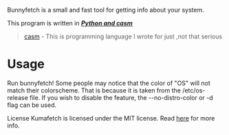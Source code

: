 Bunnyfetch is a small and fast tool for getting info about your system.

This program is written in ***<ins>Python and [casm](https://github.com/Rainax1/casm)</ins>***

> [casm](https://github.com/Rainax1/casm) - This is programming language I wrote for just ,not that serious

# Usage
Run bunnyfetch! Some people may notice that the color of "OS" will not match their colorscheme. That is because it is taken from the /etc/os-release file. If you wish to disable the feature, the --no-distro-color or -d flag can be used.

License
Kumafetch is licensed under the MIT license.
Read [here](LICENSE) for more info.
